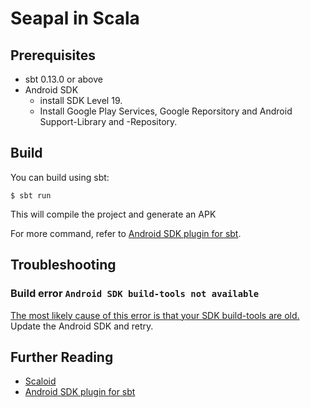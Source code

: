 # Seapal in Scala

Prerequisites
-------------
* sbt 0.13.0 or above
* Android SDK
  - install SDK Level 19.
  - Install Google Play Services, Google Reporsitory and Android Support-Library and -Repository.

Build
-----
You can build using sbt:

    $ sbt run

This will compile the project and generate an APK

For more command, refer to [Android SDK plugin for sbt](https://github.com/pfn/android-sdk-plugin).



Troubleshooting
---------------

### Build error `Android SDK build-tools not available`
[The most likely cause of this error is that your SDK build-tools are old.](https://github.com/pfn/android-sdk-plugin/issues/13) Update the Android SDK and retry.

Further Reading
---------------
- [Scaloid](https://github.com/pocorall/scaloid)
- [Android SDK plugin for sbt](https://github.com/pfn/android-sdk-plugin)

